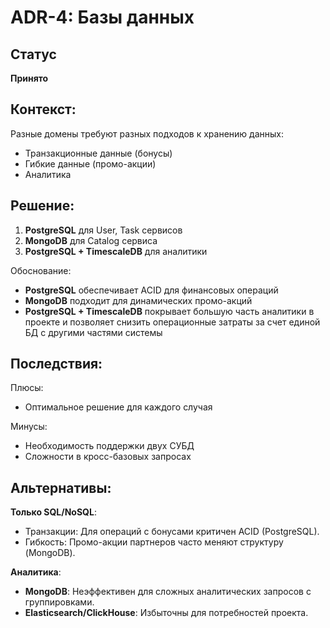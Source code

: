 # ADR-4: Базы данных

## Статус
**Принято**

## Контекст:
Разные домены требуют разных подходов к хранению данных:
- Транзакционные данные (бонусы)
- Гибкие данные (промо-акции)
- Аналитика

## Решение:
1. **PostgreSQL** для User, Task сервисов
2. **MongoDB** для Catalog сервиса
3. **PostgreSQL + TimescaleDB** для аналитики

Обоснование:
- **PostgreSQL** обеспечивает ACID для финансовых операций
- **MongoDB** подходит для динамических промо-акций
- **PostgreSQL + TimescaleDB** покрывает большую часть аналитики в проекте и позволяет снизить операционные затраты за счет единой БД с другими частями системы

## Последствия:
Плюсы:
- Оптимальное решение для каждого случая

Минусы:
- Необходимость поддержки двух СУБД
- Сложности в кросс-базовых запросах

## Альтернативы:
**Только SQL/NoSQL**:
- Транзакции: Для операций с бонусами критичен ACID (PostgreSQL).
- Гибкость: Промо-акции партнеров часто меняют структуру (MongoDB).

**Аналитика**:
- **MongoDB**: Неэффективен для сложных аналитических запросов с группировками.
- **Elasticsearch/ClickHouse**: Избыточны для потребностей проекта.
